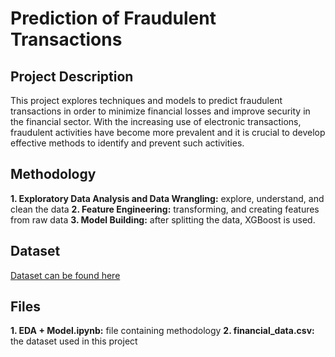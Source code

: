 # Prediction of Fraudulent Transactions
## Project Description
This project explores techniques and models to predict fraudulent transactions in order to minimize financial losses and improve security in the financial sector. With the increasing use of electronic transactions, fraudulent activities have become more prevalent and it is crucial to develop effective methods to identify and prevent such activities.

## Methodology
**1. Exploratory Data Analysis and Data Wrangling:** explore, understand, and clean the data
**2. Feature Engineering:** transforming, and creating features from raw data
**3. Model Building:** after splitting the data, XGBoost is used.

## Dataset
[Dataset can be found here](https://www.kaggle.com/datasets/ealaxi/paysim1)

## Files
**1. EDA + Model.ipynb:** file containing methodology
**2. financial_data.csv:** the dataset used in this project

